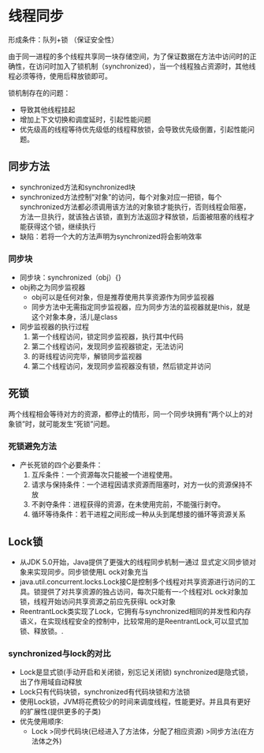 # 线程同步

形成条件：队列+锁 （保证安全性）

由于同一进程的多个线程共享同一块存储空间，为了保证数据在方法中访问时的正确性，在访问时加入了锁机制（synchronized），当一个线程独占资源时，其他线程必须等待，使用后释放锁即可。

锁机制存在的问题：

- 导致其他线程挂起
- 增加上下文切换和调度延时，引起性能问题
- 优先级高的线程等待优先级低的线程释放锁，会导致优先级倒置，引起性能问题。

## 同步方法

- synchronized方法和synchronized块
- synchronized方法控制“对象”的访问，每个对象对应一把锁，每个synchronized方法都必须调用该方法的对象锁才能执行，否则线程会阻塞，方法一旦执行，就该独占该锁，直到方法返回才释放锁，后面被阻塞的线程才能获得这个锁，继续执行
- 缺陷：若将一个大的方法声明为synchronized将会影响效率

### 同步块

- 同步块：synchronized（obj）{}
- obj称之为同步监视器
  - obj可以是任何对象，但是推荐使用共享资源作为同步监视器
  - 同步方法中无需指定同步监视器，应为同步方法的监视器就是this，就是这个对象本身，活儿是class
- 同步监视器的执行过程
  1. 第一个线程访问，锁定同步监视器，执行其中代码
  2. 第二个线程访问，发现同步监视器锁定，无法访问
  3. 的哥线程访问完毕，解锁同步监视器
  4. 第二个线程访问，发现同步监视器没有锁，然后锁定并访问

## 死锁

两个线程相会等待对方的资源，都停止的情形，同一个同步块拥有“两个以上的对象锁”时，就可能发生“死锁”问题。

### 死锁避免方法

- 产长死锁的四个必要条件：
  1. 互斥条件：一个资源每次只能被一个进程使用。
  2. 请求与保持条件：一个进程因请求资源而阻塞时，对方一伙的资源保持不放
  3. 不剥夺条件：进程获得的资源，在未使用完前，不能强行剥夺。
  4. 循环等待条件：若干进程之间形成一种从头到尾想接的循环等资源关系

## Lock锁

- 从JDK 5.0开始，Java提供了更强大的线程同步机制一通过 显式定义同步锁对象来实现同步。同步锁使用L ock对象充当
- java.util.concurrent.locks.Lock接C是控制多个线程对共享资源进行访问的工具。锁提供了对共享资源的独占访问，每次只能有一-个线程对L ock对象加锁，线程开始访问共享资源之前应先获得L ock对象
- ReentrantLock类实现了Lock，它拥有与synchronized相同的并发性和内存语义，在实现线程安全的控制中，比较常用的是ReentrantLock,可以显式加锁、释放锁。.

### synchronized与lock的对比

- Lock是显式锁(手动开启和关闭锁，别忘记关闭锁) synchronized是隐式锁， 出了作用域自动释放
- Lock只有代码块锁，synchronized有代码块锁和方法锁
- 使用Lock锁，JVM将花费较少的时间来调度线程，性能更好。并且具有更好的扩展性(提供更多的子类)
- 优先使用顺序:
  - Lock >同步代码块(已经进入了方法体，分配了相应资源) >同步方法(在方
    法体之外)
